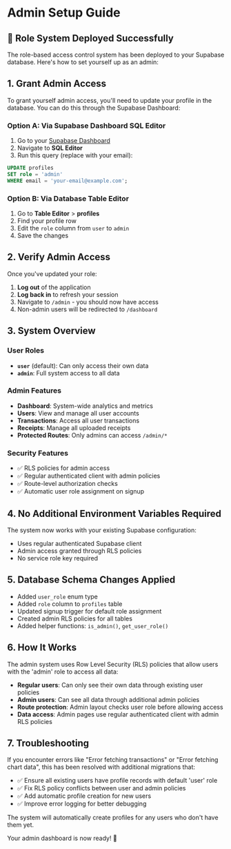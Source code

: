 # Admin Setup Guide

## 🚀 Role System Deployed Successfully

The role-based access control system has been deployed to your Supabase database. Here's how to set yourself up as an admin:

## 1. Grant Admin Access

To grant yourself admin access, you'll need to update your profile in the database. You can do this through the Supabase Dashboard:

### Option A: Via Supabase Dashboard SQL Editor
1. Go to your [Supabase Dashboard](https://supabase.com/dashboard)
2. Navigate to **SQL Editor**
3. Run this query (replace with your email):

```sql
UPDATE profiles 
SET role = 'admin' 
WHERE email = 'your-email@example.com';
```

### Option B: Via Database Table Editor
1. Go to **Table Editor** > **profiles**
2. Find your profile row
3. Edit the `role` column from `user` to `admin`
4. Save the changes

## 2. Verify Admin Access

Once you've updated your role:

1. **Log out** of the application
2. **Log back in** to refresh your session
3. Navigate to `/admin` - you should now have access
4. Non-admin users will be redirected to `/dashboard`

## 3. System Overview

### User Roles
- **`user`** (default): Can only access their own data
- **`admin`**: Full system access to all data

### Admin Features
- **Dashboard**: System-wide analytics and metrics
- **Users**: View and manage all user accounts
- **Transactions**: Access all user transactions
- **Receipts**: Manage all uploaded receipts
- **Protected Routes**: Only admins can access `/admin/*`

### Security Features
- ✅ RLS policies for admin access
- ✅ Regular authenticated client with admin policies
- ✅ Route-level authorization checks
- ✅ Automatic user role assignment on signup

## 4. No Additional Environment Variables Required

The system now works with your existing Supabase configuration:
- Uses regular authenticated Supabase client
- Admin access granted through RLS policies
- No service role key required

## 5. Database Schema Changes Applied

- Added `user_role` enum type
- Added `role` column to `profiles` table
- Updated signup trigger for default role assignment
- Created admin RLS policies for all tables
- Added helper functions: `is_admin()`, `get_user_role()`

## 6. How It Works

The admin system uses Row Level Security (RLS) policies that allow users with the 'admin' role to access all data:

- **Regular users**: Can only see their own data through existing user policies
- **Admin users**: Can see all data through additional admin policies
- **Route protection**: Admin layout checks user role before allowing access
- **Data access**: Admin pages use regular authenticated client with admin RLS policies

## 7. Troubleshooting

If you encounter errors like "Error fetching transactions" or "Error fetching chart data", this has been resolved with additional migrations that:

- ✅ Ensure all existing users have profile records with default 'user' role
- ✅ Fix RLS policy conflicts between user and admin policies
- ✅ Add automatic profile creation for new users
- ✅ Improve error logging for better debugging

The system will automatically create profiles for any users who don't have them yet.

Your admin dashboard is now ready! 🎉
